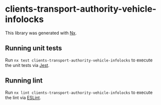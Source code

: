 <!-- gitbook-ignore -->

# clients-transport-authority-vehicle-infolocks

This library was generated with [Nx](https://nx.dev).

## Running unit tests

Run `nx test clients-transport-authority-vehicle-infolocks` to execute the unit tests via [Jest](https://jestjs.io).

## Running lint

Run `nx lint clients-transport-authority-vehicle-infolocks` to execute the lint via [ESLint](https://eslint.org/).
